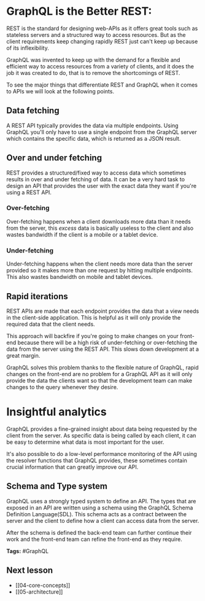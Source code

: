 # GraphQL is the Better REST:
REST is the standard for designing web-APIs as it offers great tools such as stateless servers and a structured way to access resources. But as the client requirements keep changing rapidly REST just can't keep up because of its inflexibility.

GraphQL was invented to keep up with the demand for a flexible and efficient way to access resources from a variety of clients, and it does the job it was created to do, that is to remove the shortcomings of REST.

To see the major things that differentiate REST and GraphQL when it comes to APIs we will look at the following points.

## Data fetching
A REST API typically provides the data via multiple endpoints. Using  GraphQL you'll only have to use a single endpoint from the GraphQL server which contains the specific data, which is returned as a JSON result.

## Over and under fetching

REST provides a structured/fixed way to access data which sometimes results in over and under fetching of data. It can be a very hard task to design an API that provides the user with the exact data they want if you're using a REST API. 

### Over-fetching
Over-fetching happens when a client downloads more data than it needs from the server, this *excess* data is basically useless to the client and also wastes bandwidth if the client is a mobile or a tablet device.

### Under-fetching
Under-fetching happens when the client needs more data than the server provided so it makes more than one request by hitting multiple endpoints. This also wastes bandwidth on mobile and tablet devices.

## Rapid iterations
REST APIs are made that each endpoint provides the data that a view needs in the client-side application. This is helpful as it will only provide the required data that the client needs.

This approach will backfire if you're going to make changes on your front-end because there will be a high risk of under-fetching or over-fetching the data from the server using the REST API. This slows down development at a great margin.

GraphQL solves this problem thanks to the flexible nature of GraphQL, rapid changes on the front-end are no problem for a GraphQL API as it will only provide the data the clients want so that the development team can make changes to the query whenever they desire.

# Insightful analytics
GraphQL provides a fine-grained insight about data being requested by the client from the server. As specific data is being called by each client, it can be easy to determine what data is most important for the user.

It's also possible to do a low-level performance monitoring of the API using the resolver functions that GraphQL provides, these sometimes contain crucial information that can greatly improve our API.

## Schema and Type system

GraphQL uses a strongly typed system to define an API. The types that are exposed in an API are written using a schema using the GraphQL Schema Definition Language(SDL). This schema acts as a contract between the server and the client to define how a client can access data from the server.

After the schema is defined the back-end team can further continue their work and the front-end team can refine the front-end as they require.

**Tags:** #GraphQL 

## Next lesson
- [[04-core-concepts]]
- [[05-architecture]]